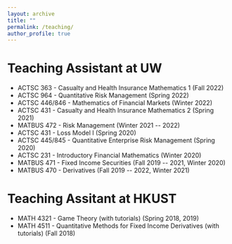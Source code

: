 ```yaml
---
layout: archive
title: ""
permalink: /teaching/
author_profile: true
---
```


# Teaching Assistant at UW
* ACTSC 363 - Casualty and Health Insurance Mathematics 1 (Fall 2022)
* ACTSC 964 - Quantitative Risk Management (Spring 2022)
* ACTSC 446/846 - Mathematics of Financial Markets (Winter 2022)
* ACTSC 431 - Casualty and Health Insurance Mathematics 2 (Spring 2021)
* MATBUS 472 - Risk Management (Winter 2021 -- 2022)
* ACTSC 431 - Loss Model I (Spring 2020)
* ACTSC 445/845 - Quantitative Enterprise Risk Management (Spring 2020)
* ACTSC 231 - Introductory Financial Mathematics (Winter 2020)
* MATBUS 471 - Fixed Income Securities (Fall 2019 -- 2021, Winter 2020)
* MATBUS 470 - Derivatives (Fall 2019 -- 2022, Winter 2021)

# Teaching Assitant at HKUST
* MATH 4321 - Game Theory (with tutorials) (Spring 2018, 2019)
* MATH 4511 - Quantitative Methods for Fixed Income Derivatives (with tutorials) (Fall 2018)
